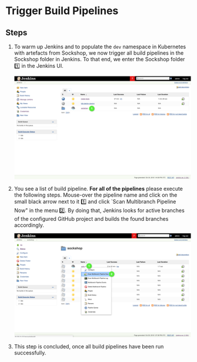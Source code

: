 # Trigger Build Pipelines

## Steps
1. To warm up Jenkins and to populate the `dev` namespace in Kubernetes with artefacts from Sockshop, we now trigger all build pipelines in the Sockshop folder in Jenkins. To that end, we enter the Sockshop folder :one: in the Jenkins UI.

    ![](../assets/jenkins-ui-enter-sockshop-folder.png)

1. You see a list of build pipeline. **For all of the pipelines** please execute the following steps. Mouse-over the pipeline name and click on the small black arrow next to it :one: and click `Scan Multibranch Pipeline Now" in the menu :two:. By doing that, Jenkins looks for active branches of the configured GitHub project and builds the found branches accordingly.

    ![](../assets/jenkins-ui-trigger-pipeline.png)

1. This step is concluded, once all build pipelines have been run successfully.